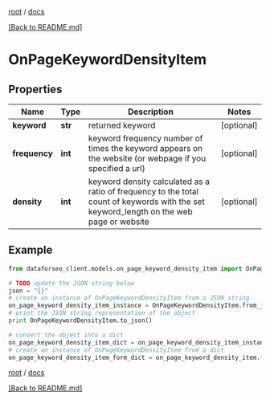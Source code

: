 [root](./../ "root") / [docs](./ "docs")

[[Back to README.md]](./../README.md "[Back to README.md]")

# OnPageKeywordDensityItem

## Properties

Name | Type | Description | Notes
------------ | ------------- | ------------- | -------------
**keyword** | **str** | returned keyword | [optional]
**frequency** | **int** | keyword frequency number of times the keyword appears on the website (or webpage if you specified a url) | [optional]
**density** | **int** | keyword density calculated as a ratio of frequency to the total count of keywords with the set keyword_length on the web page or website | [optional]

## Example

```python
from dataforseo_client.models.on_page_keyword_density_item import OnPageKeywordDensityItem

# TODO update the JSON string below
json = "{}"
# create an instance of OnPageKeywordDensityItem from a JSON string
on_page_keyword_density_item_instance = OnPageKeywordDensityItem.from_json(json)
# print the JSON string representation of the object
print OnPageKeywordDensityItem.to_json()

# convert the object into a dict
on_page_keyword_density_item_dict = on_page_keyword_density_item_instance.to_dict()
# create an instance of OnPageKeywordDensityItem from a dict
on_page_keyword_density_item_form_dict = on_page_keyword_density_item.from_dict(on_page_keyword_density_item_dict)
```

  

[root](./../ "root") / [docs](./ "docs")

[[Back to README.md]](./../README.md "[Back to README.md]")